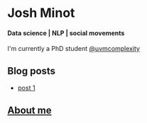 # Josh Minot
#### Data science | NLP | social movements
I'm currently a PhD student [@uvmcomplexity](https://twitter.com/uvmcomplexity) 


## Blog posts 
* [post 1](blog/post_1)

## [About me](resume)


